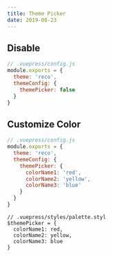 ```yaml
---
title: Theme Picker
date: 2019-08-23
---
```


## Disable

```javascript
// .vuepress/config.js
module.exports = {
  theme: 'reco',
  themeConfig: {
    themePicker: false
  }  
}  
```

## Customize Color

```javascript
// .vuepress/config.js
module.exports = {
  theme: 'reco',
  themeConfig: {
    themePicker: {
      colorName1: 'red',
      colorName2: 'yellow',
      colorName3: 'blue'
    }
  }  
}  
```

```stylus
// .vuepress/styles/palette.styl
$themePicker = {
  colorName1: red,
  colorName2: yellow,
  colorName3: blue
}
```
